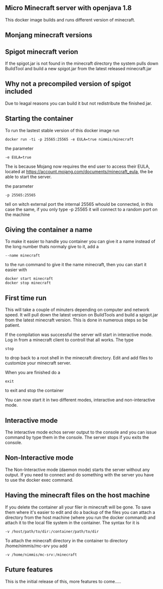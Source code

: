 ## Micro Minecraft server with openjava 1.8

This docker image builds and runs different version of minecraft. 

## Monjang minecraft versions

## Spigot minecraft verion
If the spigot.jar is not found in the minecraft directory the system pulls down BuildTool and build a new spigot.jar from the latest
released minecraft.jar

## Why not a precompiled version of spigot included

Due to leagal reasons you can build it but not redistribute the finished jar.

## Starting the container

To run the lastest stable version of this docker image run

	docker run -ti -p 25565:25565 -e EULA=true nimmis/minecraft

the parameter

	-e EULA=true

The is because Mojang now requires the end user to access their EULA, located at
https://account.mojang.com/documents/minecraft_eula, the be able to start the server.

the parameter

	-p 25565:25565

tell on witch external port the internal 25565 whould be connected, in this case the same, if
you only type -p 25565 it will connect to a random port on the machine

## Giving the container a name

To make it easier to handle you container you can give it a name instead of the long
number thats normaly give to it, add a

	--name minecraft

to the run command to give it the name minecraft, then you can start it easier with

	docker start minecraft
	docker stop minecraft

## First time run

This will take a couple of minuters depending on computer and network speed. It will pull down
the latest version on BuildTools and build a spigot.jar from the latest minecraft version.
This is done in numerous steps so be patient. 

If the compilation was successful the server will start in interactive mode. Log in from a minecraft
client to controll that all works. The type

	stop

to drop back to a root shell in the minecraft directory. Edit and add files to customize your
minecraft server.

When you are finished do a

	exit

to exit and stop the container

You can now start it in two different modes, interactive and non-interactive mode. 

## Interactive mode

The interactive mode echos server output to the console and you can issue command by type
them in the console. The server stops if you exits the console.

## Non-Interactive mode

The Non-Interactive mode (daemon mode) starts the server without any output. If you need
to connect and do something with the server you have to use the docker exec command.

## Having the minecraft files on the host machine

If you delete the container all your filer in minecraft will be gone. To save them where it's
easier to edit and do a backup of the files you can attach a directory from the host machine
(where you run the docker command) and attach it to the local file system in the container.
The syntax for it is

	-v /host/path/to/dir:/container/path/to/dir

To attach the minecraft directory in the container to directory /home/nimmis/mc-srv you add

	-v /home/nimmis/mc-srv:/minecraft

## Future features

This is the initial release of this, more features to come.....

